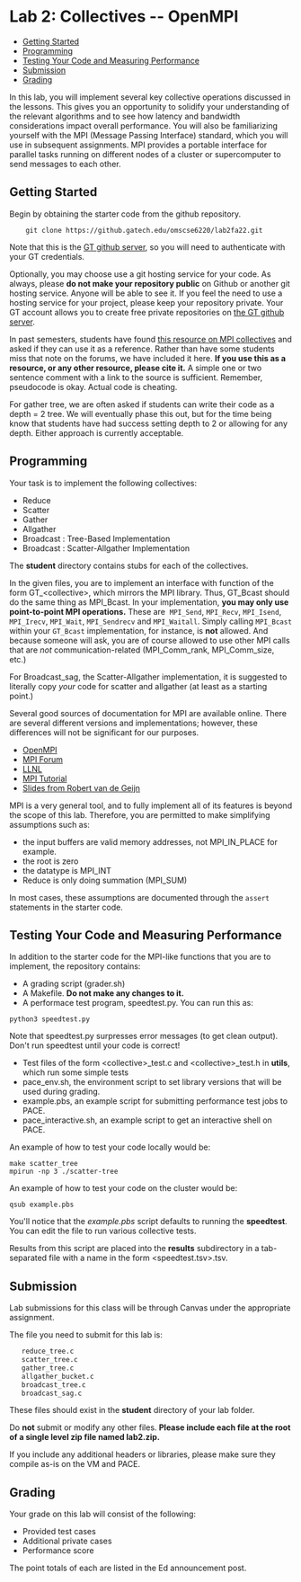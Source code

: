 # Lab 2: Collectives -- OpenMPI

  - [Getting Started](#getting-started)
  - [Programming](#programming)
  - [Testing Your Code and Measuring Performance](#testing-your-code-and-measuring-performance)
  - [Submission](#submission)
  - [Grading](#grading)

In this lab, you will implement several key collective operations discussed in the lessons. This gives you an opportunity to solidify your understanding of the relevant algorithms and to see how latency and bandwidth considerations impact overall performance. You will also be familiarizing yourself with the MPI (Message Passing Interface) standard, which you will use in subsequent assignments. MPI provides a portable interface for parallel tasks running on different nodes of a cluster or supercomputer to send messages to each other.

## Getting Started

Begin by obtaining the starter code from the github repository.

```
    git clone https://github.gatech.edu/omscse6220/lab2fa22.git
```

Note that this is the [GT github server](https://github.gatech.edu), so you will need to authenticate with your GT credentials.

Optionally, you may choose use a git hosting service for your code.  As always, please **do not make your repository public** on Github or another git hosting service.  Anyone will be able to see it.  If you feel the need to use a hosting service for your project, please keep your repository private.  Your GT account allows you to create free private repositories on [the GT github server](https://github.gatech.edu).

In past semesters, students have found [this resource on MPI collectives](https://www.cs.utexas.edu/users/flame/pubs/InterCol_TR.pdf) and asked if they can use it as a reference. Rather than have some students miss that note on the forums, we have included it here. **If you use this as a resource, or any other resource, please cite it.** A simple one or two sentence comment with a link to the source is sufficient. Remember, pseudocode is okay. Actual code is cheating.

For gather tree, we are often asked if students can write their code as a depth = 2 tree. We will eventually phase this out, but for the time being know that students have had success setting depth to 2 or allowing for any depth. Either approach is currently acceptable.

## Programming

Your task is to implement the following collectives:

*  Reduce
*  Scatter
*  Gather
*  Allgather
*  Broadcast : Tree-Based Implementation
*  Broadcast : Scatter-Allgather Implementation

The **student** directory contains stubs for each of the collectives.

In the given files, you are to implement an interface with function of the form GT\_\<collective\>, which mirrors the MPI library.  Thus, GT_Bcast should do the same thing as MPI_Bcast.  In your implementation, **you may only use point-to-point MPI operations.**  These are  `MPI_Send`, `MPI_Recv`, `MPI_Isend`, `MPI_Irecv`, `MPI_Wait`, `MPI_Sendrecv` and `MPI_Waitall`.  Simply calling `MPI_Bcast` within your `GT_Bcast` implementation, for instance, is **not** allowed. And because someone will ask, you are of course allowed to use other MPI calls that are *not* communication-related (MPI_Comm_rank, MPI_Comm_size, etc.)

For Broadcast_sag, the Scatter-Allgather implementation, it is suggested to literally copy *your* code for scatter and allgather (at least as a starting point.)

Several good sources of documentation for MPI are available online.  There are several different versions and implementations; however, these differences will not be significant for our purposes.

*  [OpenMPI](http://www.open-mpi.org/doc/)
*  [MPI Forum](http://www.mpi-forum.org/docs/)
*  [LLNL](https://hpc-tutorials.llnl.gov/mpi/)
*  [MPI Tutorial](http://mpitutorial.com/)
*  [Slides from Robert van de Geijn](documentation/collective_communication.pdf)

MPI is a very general tool, and to fully implement all of its features is beyond the scope of this lab.  Therefore, you are permitted to make simplifying assumptions such as:

*  the input buffers are valid memory addresses, not MPI_IN_PLACE for example.
*  the root is zero
*  the datatype is MPI_INT
*  Reduce is only doing summation (MPI_SUM)

In most cases, these assumptions are documented through the `assert` statements in the starter code.

## Testing Your Code and Measuring Performance

In addition to the starter code for the MPI-like functions that you are to implement, the repository contains:

*  A grading script (grader.sh)
*  A Makefile. **Do not make any changes to it.**
*  A performace test program, speedtest.py. You can run this as:
```
python3 speedtest.py
```
Note that speedtest.py surpresses error messages (to get clean output). Don't run speedtest until your code is correct!
*  Test files of the form \<collective\>\_test.c and \<collective\>\_test.h in **utils**, which run some simple tests
*  pace_env.sh, the environment script to set library versions that will be used during grading.
*  example.pbs, an example script for submitting performance test jobs to PACE.
*  pace_interactive.sh, an example script to get an interactive shell on PACE.


An example of how to test your code locally would be:

```
make scatter_tree
mpirun -np 3 ./scatter-tree
```

An example of how to test your code on the cluster would be:

```
qsub example.pbs
```

You'll notice that the *example.pbs* script defaults to running the **speedtest**. You can edit the file to run various collective tests. 

Results from this script are placed into the **results** subdirectory in a tab-separated file with a name in the form \<speedtest.tsv\>.tsv.

## Submission

Lab submissions for this class will be through Canvas under the appropriate assignment.

The file you need to submit for this lab is:

```sh
   reduce_tree.c
   scatter_tree.c
   gather_tree.c
   allgather_bucket.c
   broadcast_tree.c
   broadcast_sag.c
```
These files should exist in the **student** directory of your lab folder.

Do **not** submit or modify any other files. **Please include each file at the root of a single level zip file named lab2.zip.**

If you include any additional headers or libraries, please make sure they compile as-is on the VM and PACE.

## Grading

Your grade on this lab will consist of the following:

* Provided test cases
* Additional private cases
* Performance score

The point totals of each are listed in the Ed announcement post.
